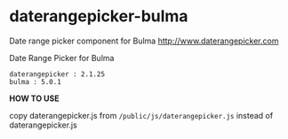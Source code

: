 # daterangepicker-bulma
Date range picker component for Bulma http://www.daterangepicker.com

Date Range Picker for Bulma

```
daterangepicker : 2.1.25 
bulma : 5.0.1
```

**HOW TO USE**

copy daterangepicker.js from `/public/js/daterangepicker.js` instead of daterangepicker.js
